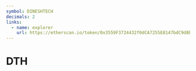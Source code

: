 ```yaml
---
symbol: DINESHTECH
decimals: 2
links:
  - name: explorer
    url: https://etherscan.io/token/0x3559F3724432f0dCA7255E8147bdC9d8B938E848
---
```


# DTH
